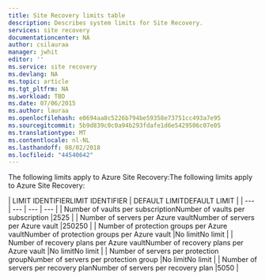 ```yaml
---
title: Site Recovery limits table
description: Describes system limits for Site Recovery.
services: site recovery
documentationcenter: NA
author: csilauraa
manager: jwhit
editor: ''
ms.service: site recovery
ms.devlang: NA
ms.topic: article
ms.tgt_pltfrm: NA
ms.workload: TBD
ms.date: 07/06/2015
ms.author: lauraa
ms.openlocfilehash: e0694aa8c5226b794be59358e73751cc493a7e95
ms.sourcegitcommit: 5b9d839c0c0a94b293fdafe1d6e5429506c07e05
ms.translationtype: MT
ms.contentlocale: nl-NL
ms.lasthandoff: 08/02/2018
ms.locfileid: "44540642"
---
```

<span data-ttu-id="e0ea3-103">The following limits apply to Azure Site Recovery:</span><span class="sxs-lookup"><span data-stu-id="e0ea3-103">The following limits apply to Azure Site Recovery:</span></span>

| <span data-ttu-id="e0ea3-104">LIMIT IDENTIFIER</span><span class="sxs-lookup"><span data-stu-id="e0ea3-104">LIMIT IDENTIFIER</span></span> | <span data-ttu-id="e0ea3-105">DEFAULT LIMIT</span><span class="sxs-lookup"><span data-stu-id="e0ea3-105">DEFAULT LIMIT</span></span> |
| --- | --- | --- | --- |
| <span data-ttu-id="e0ea3-106">Number of vaults per subscription</span><span class="sxs-lookup"><span data-stu-id="e0ea3-106">Number of vaults per subscription</span></span> |<span data-ttu-id="e0ea3-107">25</span><span class="sxs-lookup"><span data-stu-id="e0ea3-107">25</span></span> |
| <span data-ttu-id="e0ea3-108">Number of servers per Azure vault</span><span class="sxs-lookup"><span data-stu-id="e0ea3-108">Number of servers per Azure vault</span></span> |<span data-ttu-id="e0ea3-109">250</span><span class="sxs-lookup"><span data-stu-id="e0ea3-109">250</span></span> |
| <span data-ttu-id="e0ea3-110">Number of protection groups per Azure vault</span><span class="sxs-lookup"><span data-stu-id="e0ea3-110">Number of protection groups per Azure vault</span></span> |<span data-ttu-id="e0ea3-111">No limit</span><span class="sxs-lookup"><span data-stu-id="e0ea3-111">No limit</span></span> |
| <span data-ttu-id="e0ea3-112">Number of recovery plans per Azure vault</span><span class="sxs-lookup"><span data-stu-id="e0ea3-112">Number of recovery plans per Azure vault</span></span> |<span data-ttu-id="e0ea3-113">No limit</span><span class="sxs-lookup"><span data-stu-id="e0ea3-113">No limit</span></span> |
| <span data-ttu-id="e0ea3-114">Number of servers per protection group</span><span class="sxs-lookup"><span data-stu-id="e0ea3-114">Number of servers per protection group</span></span> |<span data-ttu-id="e0ea3-115">No limit</span><span class="sxs-lookup"><span data-stu-id="e0ea3-115">No limit</span></span> |
| <span data-ttu-id="e0ea3-116">Number of servers per recovery plan</span><span class="sxs-lookup"><span data-stu-id="e0ea3-116">Number of servers per recovery plan</span></span> |<span data-ttu-id="e0ea3-117">50</span><span class="sxs-lookup"><span data-stu-id="e0ea3-117">50</span></span> |

